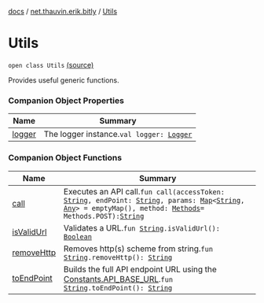 [docs](../../index.md) / [net.thauvin.erik.bitly](../index.md) / [Utils](./index.md)

# Utils

`open class Utils` [(source)](https://github.com/ethauvin/bitly-shorten/tree/master/src/main/kotlin/net/thauvin/erik/bitly/Utils.kt#L50)

Provides useful generic functions.

### Companion Object Properties

| Name | Summary |
|---|---|
| [logger](logger.md) | The logger instance.`val logger: `[`Logger`](https://docs.oracle.com/javase/8/docs/api/java/util/logging/Logger.html) |

### Companion Object Functions

| Name | Summary |
|---|---|
| [call](call.md) | Executes an API call.`fun call(accessToken: `[`String`](https://kotlinlang.org/api/latest/jvm/stdlib/kotlin/-string/index.html)`, endPoint: `[`String`](https://kotlinlang.org/api/latest/jvm/stdlib/kotlin/-string/index.html)`, params: `[`Map`](https://kotlinlang.org/api/latest/jvm/stdlib/kotlin.collections/-map/index.html)`<`[`String`](https://kotlinlang.org/api/latest/jvm/stdlib/kotlin/-string/index.html)`, `[`Any`](https://kotlinlang.org/api/latest/jvm/stdlib/kotlin/-any/index.html)`> = emptyMap(), method: `[`Methods`](../-methods/index.md)` = Methods.POST): `[`String`](https://kotlinlang.org/api/latest/jvm/stdlib/kotlin/-string/index.html) |
| [isValidUrl](is-valid-url.md) | Validates a URL.`fun `[`String`](https://kotlinlang.org/api/latest/jvm/stdlib/kotlin/-string/index.html)`.isValidUrl(): `[`Boolean`](https://kotlinlang.org/api/latest/jvm/stdlib/kotlin/-boolean/index.html) |
| [removeHttp](remove-http.md) | Removes http(s) scheme from string.`fun `[`String`](https://kotlinlang.org/api/latest/jvm/stdlib/kotlin/-string/index.html)`.removeHttp(): `[`String`](https://kotlinlang.org/api/latest/jvm/stdlib/kotlin/-string/index.html) |
| [toEndPoint](to-end-point.md) | Builds the full API endpoint URL using the [Constants.API_BASE_URL](../-constants/-a-p-i_-b-a-s-e_-u-r-l.md).`fun `[`String`](https://kotlinlang.org/api/latest/jvm/stdlib/kotlin/-string/index.html)`.toEndPoint(): `[`String`](https://kotlinlang.org/api/latest/jvm/stdlib/kotlin/-string/index.html) |
